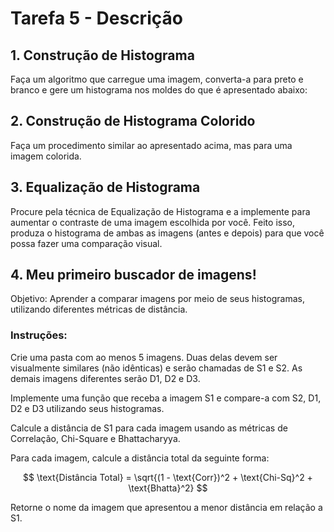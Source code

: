 # Tarefa 5 - Descrição
## 1. Construção de Histograma
Faça um algoritmo que carregue uma imagem, converta-a para preto e branco e gere um histograma nos moldes do que é apresentado abaixo:

## 2. Construção de Histograma Colorido
Faça um procedimento similar ao apresentado acima, mas para uma imagem colorida.
 
## 3. Equalização de Histograma
Procure pela técnica de Equalização de Histograma e a implemente para aumentar o contraste de uma imagem escolhida por você. Feito isso, produza o histograma de ambas as imagens (antes e depois) para que você possa fazer uma comparação visual.
  
## 4. Meu primeiro buscador de imagens!
Objetivo: Aprender a comparar imagens por meio de seus histogramas, utilizando diferentes métricas de distância.
 
### Instruções:

Crie uma pasta com ao menos 5 imagens. Duas delas devem ser visualmente similares (não idênticas) e serão chamadas de S1 e S2. As demais imagens diferentes serão D1, D2 e D3.

Implemente uma função que receba a imagem S1 e compare-a com S2, D1, D2 e D3 utilizando seus histogramas.

Calcule a distância de S1 para cada imagem usando as métricas de Correlação, Chi-Square e Bhattacharyya.

Para cada imagem, calcule a distância total da seguinte forma:

$$
\text{Distância Total} = \sqrt{(1 - \text{Corr})^2 + \text{Chi-Sq}^2 + \text{Bhatta}^2}
$$


Retorne o nome da imagem que apresentou a menor distância em relação a S1.
